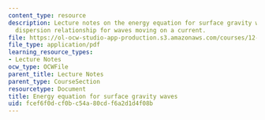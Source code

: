 ```yaml
---
content_type: resource
description: Lecture notes on the energy equation for surface gravity waves and the
  dispersion relationship for waves moving on a current.
file: https://ol-ocw-studio-app-production.s3.amazonaws.com/courses/12-802-wave-motion-in-the-ocean-and-the-atmosphere-spring-2008/fcef6f0dcf0bc54a80cdf6a2d1d4f08b_MIT12_802S08_lec04.pdf
file_type: application/pdf
learning_resource_types:
- Lecture Notes
ocw_type: OCWFile
parent_title: Lecture Notes
parent_type: CourseSection
resourcetype: Document
title: Energy equation for surface gravity waves
uid: fcef6f0d-cf0b-c54a-80cd-f6a2d1d4f08b
---
```

